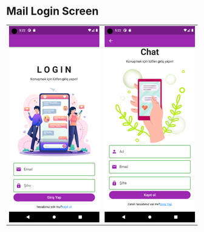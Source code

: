 # Mail Login Screen

<table>
<tr><td><img src="https://github.com/Gizemkaragozlu/E-mail/blob/main/SS/Screenshot_1673284935.png"/></td><td><img src="https://github.com/Gizemkaragozlu/E-mail/blob/main/SS/Screenshot_1673284958.png"/></td></tr>
</table>
